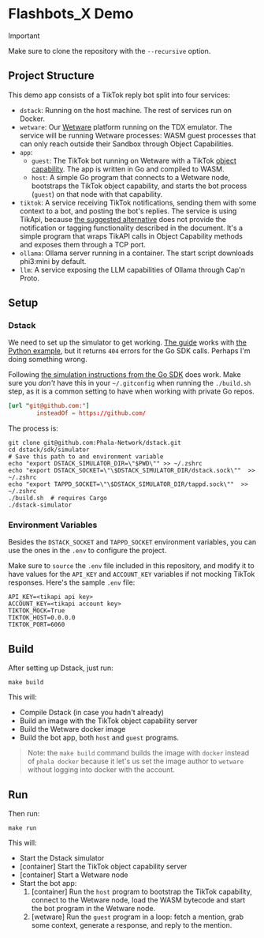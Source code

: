# Flashbots_X Demo

> [!IMPORTANT]
> Make sure to clone the repository with the `--recursive` option.

## Project Structure

This demo app consists of a TikTok reply bot split into four services:

* `dstack`: Running on the host machine. The rest of services run on Docker.
* `wetware`: Our [Wetware](https://github.com/wetware/pkg) platform running on the TDX emulator. The service will be running Wetware processes:
WASM guest processes that can only reach outside their Sandbox through Object Capabilities.
* `app`:
  - `guest`: The TikTok bot running on Wetware with a TikTok [object capability](https://capnproto.org/). The app is written in Go and compiled to WASM.
  - `host`: A simple Go program that connects to a Wetware node, bootstraps the TikTok object capability, and starts the bot process (`guest`) on that node with that capability.
* `tiktok`: A service receiving TikTok notifications, sending them with some context to a bot, and posting the bot's replies. The service is using TikApi,
because [the suggested alternative](https://github.com/davidteather/TikTok-Api) does not provide the notification or tagging functionality
described in the document. It's a simple program that wraps TikAPI calls in Object Capability methods and exposes them through a TCP port.
* `ollama`: Ollama server running in a container. The start script downloads phi3:mini by default.
* `llm`: A service exposing the LLM capabilities of Ollama through Cap'n Proto.

## Setup

### Dstack

We need to set up the simulator to get working. [The guide](https://docs.phala.network/phala-cloud/references/tee-cloud-cli/phala/simulator) works
with [the Python example](https://github.com/Phala-Network/python-tee-sim-template), but it returns `404` errors for the Go SDK calls.
Perhaps I'm doing something wrong.

Following [the simulation instructions from the Go SDK](https://github.com/Phala-Network/dstack/tree/0dd93563763a3fb2da3b5fb52c953894abcd3ebf/sdk/go#development) does work.
Make sure you *don't* have this in your `~/.gitconfig` when running the `./build.sh` step, as it is a common setting to have when working with private Go repos.

```toml
[url "git@github.com:"]
        insteadOf = https://github.com/
```

The process is:

```shell
git clone git@github.com:Phala-Network/dstack.git
cd dstack/sdk/simulator
# Save this path to and environment variable
echo "export DSTACK_SIMULATOR_DIR=\"$PWD\"" >> ~/.zshrc
echo "export DSTACK_SOCKET=\"\$DSTACK_SIMULATOR_DIR/dstack.sock\""  >> ~/.zshrc
echo "export TAPPD_SOCKET=\"\$DSTACK_SIMULATOR_DIR/tappd.sock\""  >> ~/.zshrc
./build.sh  # requires Cargo
./dstack-simulator
```

### Environment Variables

Besides the `DSTACK_SOCKET` and `TAPPD_SOCKET` environment variables, you can use the ones in the `.env` to configure the project.

Make sure to `source` the `.env` file included in this repository, and modify it to have values for the `API_KEY` and `ACCOUNT_KEY` variables
if not mocking TikTok responses. Here's the sample `.env` file:

```shell
API_KEY=<tikapi api key>
ACCOUNT_KEY=<tikapi account key>
TIKTOK_MOCK=True
TIKTOK_HOST=0.0.0.0
TIKTOK_PORT=6060
```

## Build

After setting up Dstack, just run:

```
make build
```

This will:

* Compile Dstack (in case you hadn't already)
* Build an image with the TikTok object capability server
* Build the Wetware docker image
* Build the bot app, both `host` and `guest` programs.

> Note: the `make build` command builds the image with `docker` instead of `phala docker` because
> it let's us set the image author to `wetware` without logging into docker with the account.

## Run

Then run:

```
make run
```

This will:

* Start the Dstack simulator
* [container] Start the TikTok object capability server
* [container] Start a Wetware node
* Start the bot app:
  1. [container] Run the `host` program to bootstrap the TikTok capability, connect to the Wetware node, load the WASM bytecode and start the bot program in the Wetware node.
  2. [wetware] Run the `guest` program in a loop: fetch a mention, grab some context, generate a response, and reply to the mention.
